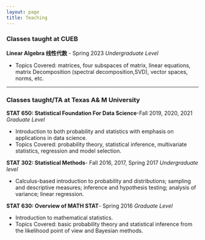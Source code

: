 ```yaml
---
layout: page
title: Teaching
---
```


### Classes taught at CUEB
**Linear Algebra 线性代数** - Spring 2023 *Undergraduate Level*
- Topics Covered:  matrices, four subspaces of matrix, linear equations, matrix Decomposition (spectral decomposition,SVD), vector spaces, norms, etc. 

---
### Classes taught/TA at Texas A& M University
**STAT 650: Statistical Foundation For Data Science**-Fall 2019, 2020, 2021 *Graduate Level*
- Introduction to both probability and statistics with emphasis on applications in data science.
- Topics Covered: probability theory, statistical inference, multivariate statistics, regression and model selection.

**STAT 302: Statistical Methods**- Fall 2016, 2017, Spring 2017 *Undergraduate level* 
- Calculus-based introduction to probability and distributions; sampling and descriptive measures; inference and hypothesis testing; analysis of variance; linear regression.

**STAT 630: Overview of MATH STAT**- Spring 2016 *Graduate Level*
- Introduction to mathematical statistics. 
- Topics Covered: basic probability theory and statistical inference from the likelihood point of view and Bayesian methods.
